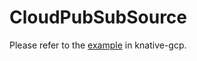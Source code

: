 # CloudPubSubSource

Please refer to the [example](https://github.com/google/knative-gcp/blob/master/docs/examples/cloudpubsubsource/README.md) in knative-gcp.
